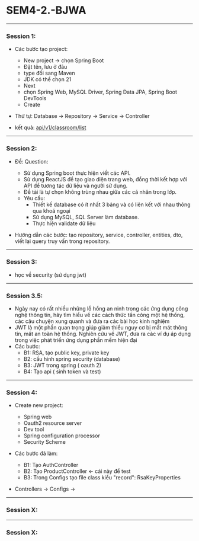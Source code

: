 # SEM4-2.-BJWA

---
### Session 1:
- Các bước tạo project: 
    - New project -> chọn Spring Boot
    - Đặt tên, lưu ở đâu
    - type đổi sang Maven
    - JDK có thể chọn 21
    - Next 
    - chọn Spring Web, MySQL Driver, Spring Data JPA, Spring Boot DevTools
    - Create

- Thứ tự: Database -> Repository -> Service -> Controller
- kết quả: [api/v1/classroom/list](http://localhost:8080/api/v1/classroom/list)

---
### Session 2:
- Đề: Question:
    - Sử dụng Spring boot thực hiện viết các API.
    - Sử dụng ReactJS để tạo giao diện trang web, đồng thời kết hợp với API để tương tác dữ liệu và người sử dụng.
    - Đề tài là tự chọn không trùng nhau giữa các cá nhân trong lớp.
    - Yêu cầu:
        - Thiết kế database có ít nhất 3 bảng và có liên kết với nhau thông qua khoá ngoại
        - Sử dụng MySQL, SQL Server làm database.
        - Thực hiện validate dữ liệu

- Hướng dẫn các bước: tạo repository, service, controller, entities, dto, viết lại query truy vấn trong repository.

---
### Session 3:
- học về security (sử dụng jwt)

---
### Session 3.5:
- Ngày nay có rất nhiều những lỗ hổng an ninh trong các ứng dụng công nghệ thông tin, hãy tìm hiểu về các cách thức tấn công một hệ thống, các câu chuyện xung quanh và đưa ra các bài học kinh nghiệm
- JWT là một phần quan trọng giúp giảm thiểu nguy cơ bị mất mát thông tin, mất an toàn hệ thống. Nghiên cứu về JWT, đưa ra các ví dụ áp dụng trong việc phát triển ứng dụng phần mềm hiện đại
- Các bước:
    - B1: RSA, tạo public key, private key
    - B2: cấu hình spring security (database)
    - B3: JWT trong spring ( oauth 2)
    - B4: Tạo api ( sinh token và test)

---
### Session 4:
- Create new project:
	- Spring web
	- Oauth2 resource server
	- Dev tool
	- Spring configuration processor
	- Security Scheme
	
- Các bước đã làm:
	- B1: Tạo AuthController
	- B2: Tạo ProductController    <- cái này để test 
	- B3: Trong Configs tạo file class kiểu "record": RsaKeyProperties
	
	
- Controllers -> Configs -> 


---
### Session X:



---
### Session X:
